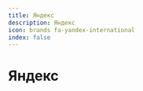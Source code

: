```yaml
---
title: Яндекс
description: Яндекс
icon: brands fa-yandex-international
index: false
---
```


# Яндекс
